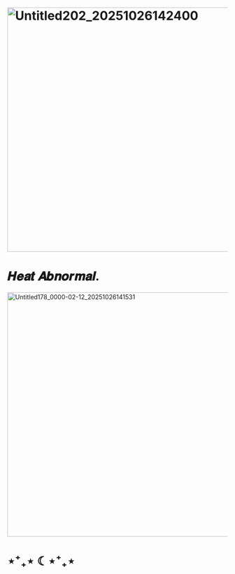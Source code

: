 # <img width="689" height="559" alt="Untitled202_20251026142400" src="https://github.com/user-attachments/assets/d4f00a0f-9c98-4192-8ab1-15833ed4b58b" />

#  𝑯𝒆𝒂𝒕 𝑨𝒃𝒏𝒐𝒓𝒎𝒂𝒍.

<img width="689" height="559" alt="Untitled178_0000-02-12_20251026141531" src="https://github.com/user-attachments/assets/8bf11fef-53c2-41d6-9f31-ba477e75dde7" />

# ⋆⁺₊⋆ ☾⋆⁺₊⋆


